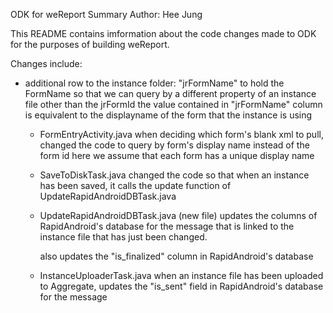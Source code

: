 ODK for weReport Summary
Author: Hee Jung

This README contains imformation about the code changes made
to ODK for the purposes of building weReport.

Changes include:
  - additional row to the instance folder: "jrFormName"
		to hold the FormName so that we can query by a different
		property of an instance file other than the jrFormId
		the value contained in "jrFormName" column is equivalent to
		the displayname of the form that the instance is using
		
	- FormEntryActivity.java
		when deciding which form's blank xml to pull, changed the code
		to query by form's display name instead of the form id
		here we assume that each form has a unique display name
		
	- SaveToDiskTask.java
		changed the code so that when an instance has been saved, it calls
		the update function of UpdateRapidAndroidDBTask.java
		
	- UpdateRapidAndroidDBTask.java (new file)
		updates the columns of RapidAndroid's database for the message
		that is linked to the instance file that has just been changed.
		
		also updates the "is_finalized" column in RapidAndroid's database
		
	- InstanceUploaderTask.java
		when an instance file has been uploaded to Aggregate, updates the
		"is_sent" field in RapidAndroid's database for the message
